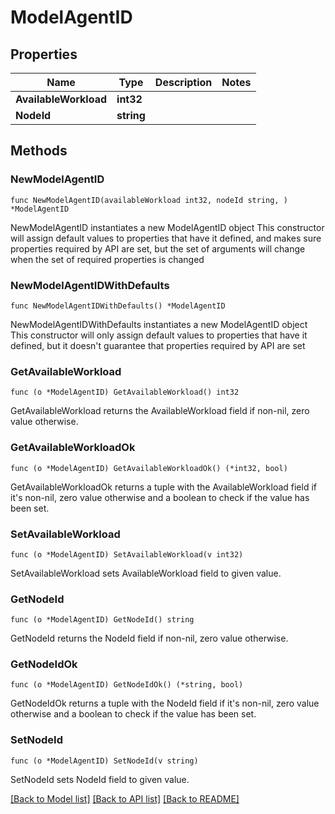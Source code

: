 # ModelAgentID

## Properties

Name | Type | Description | Notes
------------ | ------------- | ------------- | -------------
**AvailableWorkload** | **int32** |  | 
**NodeId** | **string** |  | 

## Methods

### NewModelAgentID

`func NewModelAgentID(availableWorkload int32, nodeId string, ) *ModelAgentID`

NewModelAgentID instantiates a new ModelAgentID object
This constructor will assign default values to properties that have it defined,
and makes sure properties required by API are set, but the set of arguments
will change when the set of required properties is changed

### NewModelAgentIDWithDefaults

`func NewModelAgentIDWithDefaults() *ModelAgentID`

NewModelAgentIDWithDefaults instantiates a new ModelAgentID object
This constructor will only assign default values to properties that have it defined,
but it doesn't guarantee that properties required by API are set

### GetAvailableWorkload

`func (o *ModelAgentID) GetAvailableWorkload() int32`

GetAvailableWorkload returns the AvailableWorkload field if non-nil, zero value otherwise.

### GetAvailableWorkloadOk

`func (o *ModelAgentID) GetAvailableWorkloadOk() (*int32, bool)`

GetAvailableWorkloadOk returns a tuple with the AvailableWorkload field if it's non-nil, zero value otherwise
and a boolean to check if the value has been set.

### SetAvailableWorkload

`func (o *ModelAgentID) SetAvailableWorkload(v int32)`

SetAvailableWorkload sets AvailableWorkload field to given value.


### GetNodeId

`func (o *ModelAgentID) GetNodeId() string`

GetNodeId returns the NodeId field if non-nil, zero value otherwise.

### GetNodeIdOk

`func (o *ModelAgentID) GetNodeIdOk() (*string, bool)`

GetNodeIdOk returns a tuple with the NodeId field if it's non-nil, zero value otherwise
and a boolean to check if the value has been set.

### SetNodeId

`func (o *ModelAgentID) SetNodeId(v string)`

SetNodeId sets NodeId field to given value.



[[Back to Model list]](../README.md#documentation-for-models) [[Back to API list]](../README.md#documentation-for-api-endpoints) [[Back to README]](../README.md)


